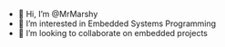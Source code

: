 - 👋 Hi, I’m @MrMarshy
- 👀 I’m interested in Embedded Systems Programming
- 💞️ I’m looking to collaborate on embedded projects

<!---
MrMarshy/MrMarshy is a ✨ special ✨ repository because its `README.md` (this file) appears on your GitHub profile.
You can click the Preview link to take a look at your changes.
--->
